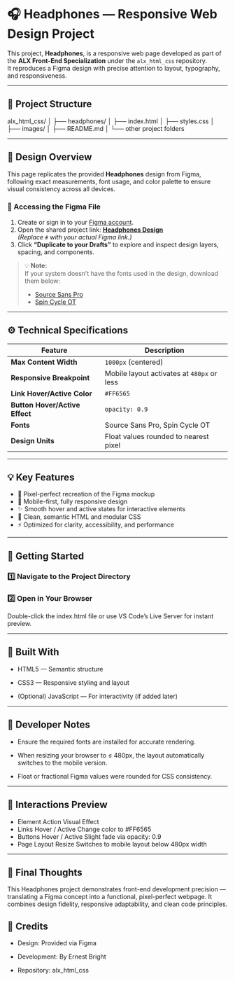 # 🎧 Headphones — Responsive Web Design Project

This project, **Headphones**, is a responsive web page developed as part of the **ALX Front-End Specialization** under the `alx_html_css` repository.  
It reproduces a Figma design with precise attention to layout, typography, and responsiveness.

---

## 🧭 Project Structure

alx_html_css/
│
├── headphones/
│ ├── index.html
│ ├── styles.css
│ ├── images/
│ ├── README.md 
│
└── other project folders

---

## 🎨 Design Overview

This page replicates the provided **Headphones** design from Figma, following exact measurements, font usage, and color palette to ensure visual consistency across all devices.

### 🔗 Accessing the Figma File
1. Create or sign in to your [Figma account](https://www.figma.com/signup/).
2. Open the shared project link: [**Headphones Design**](#)  
   _(Replace `#` with your actual Figma link.)_
3. Click **“Duplicate to your Drafts”** to explore and inspect design layers, spacing, and components.

> 💡 **Note:**  
> If your system doesn’t have the fonts used in the design, download them below:
> - [Source Sans Pro](https://fonts.google.com/specimen/Source+Sans+Pro)
> - [Spin Cycle OT](https://fonts.adobe.com/fonts/spin-cycle-ot)

---

## ⚙️ Technical Specifications

| Feature | Description |
|----------|--------------|
| **Max Content Width** | `1000px` (centered) |
| **Responsive Breakpoint** | Mobile layout activates at `480px` or less |
| **Link Hover/Active Color** | `#FF6565` |
| **Button Hover/Active Effect** | `opacity: 0.9` |
| **Fonts** | Source Sans Pro, Spin Cycle OT |
| **Design Units** | Float values rounded to nearest pixel |

---

## 💡 Key Features

- 🎯 Pixel-perfect recreation of the Figma mockup  
- 📱 Mobile-first, fully responsive design  
- ✨ Smooth hover and active states for interactive elements  
- 💅 Clean, semantic HTML and modular CSS  
- ⚡ Optimized for clarity, accessibility, and performance  

---

## 🚀 Getting Started

### 1️⃣ Navigate to the Project Directory

### 2️⃣ Open in Your Browser

Double-click the index.html file or use VS Code’s Live Server for instant preview.

---

## 🧰 Built With

- HTML5 — Semantic structure

- CSS3 — Responsive styling and layout

- (Optional) JavaScript — For interactivity (if added later)

---

## 🧠 Developer Notes

- Ensure the required fonts are installed for accurate rendering.

- When resizing your browser to ≤ 480px, the layout automatically switches to the mobile version.

- Float or fractional Figma values were rounded for CSS consistency.

---

## 📸 Interactions Preview
- Element	Action	Visual Effect
- Links	Hover / Active	Change color to #FF6565
- Buttons	Hover / Active	Slight fade via opacity: 0.9
- Page Layout	Resize	Switches to mobile layout below 480px width

---

## 🏁 Final Thoughts

This Headphones project demonstrates front-end development precision — translating a Figma concept into a functional, pixel-perfect webpage.
It combines design fidelity, responsive adaptability, and clean code principles.

## 🧡 Credits

- Design: Provided via Figma

- Development: By Ernest Bright

- Repository: alx_html_css
